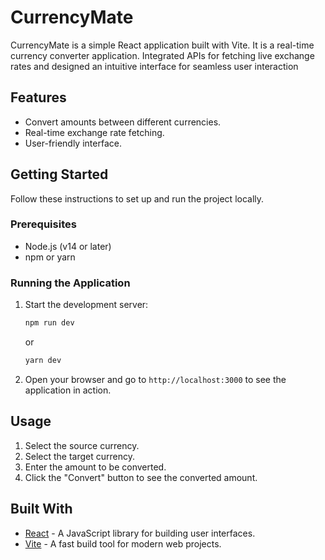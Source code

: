 # CurrencyMate

CurrencyMate is a simple React application built with Vite. It is  a real-time currency converter application. Integrated APIs for 
fetching live exchange rates and designed an intuitive interface for seamless user 
interaction

## Features

- Convert amounts between different currencies.
- Real-time exchange rate fetching.
- User-friendly interface.

## Getting Started

Follow these instructions to set up and run the project locally.

### Prerequisites

- Node.js (v14 or later)
- npm or yarn


### Running the Application

1. Start the development server:

   ```sh
   npm run dev
   ```

   or

   ```sh
   yarn dev
   ```

2. Open your browser and go to `http://localhost:3000` to see the application in action.

## Usage

1. Select the source currency.
2. Select the target currency.
3. Enter the amount to be converted.
4. Click the "Convert" button to see the converted amount.

## Built With

- [React](https://reactjs.org/) - A JavaScript library for building user interfaces.
- [Vite](https://vitejs.dev/) - A fast build tool for modern web projects.
